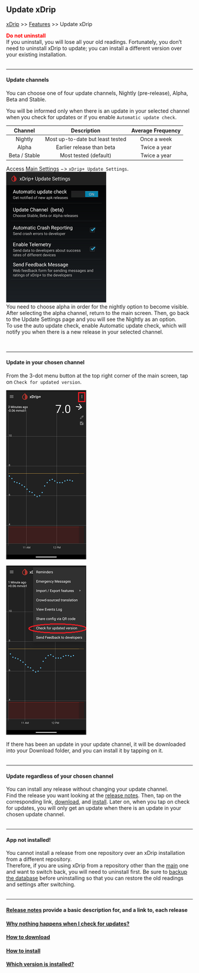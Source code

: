 ## Update xDrip  
[xDrip](../README.md) >> [Features](./Features_page.md) >> Update xDrip    
  
**<span style="color:red">Do not uninstall</span>**  
If you uninstall, you will lose all your old readings. Fortunately, you don’t need to uninstall xDrip to update; you can install a different version over your existing installation.   
<br/>  
  
---  
  
#### **Update channels**  
You can choose one of four update channels, Nightly (pre-release), Alpha, Beta and Stable.  
  
You will be informed only when there is an update in your selected channel when you check for updates or if you enable `Automatic update check`.  
  
| Channel | Description | Average Frequency |  
|:--------------:|:-----------: | :--------: |   
| Nightly        | Most up-to-date but least tested | Once a week |  
| Alpha          | Earlier release than beta | Twice a year |  
| Beta / Stable  | Most tested (default) | Twice a year |  

Access [Main Settings](./Settings.md) &#8722;> `xDrip+ Update Settings`.  
![](./images/auto_update.png)  
You need to choose alpha in order for the nightly option to become visible.  After selecting the alpha channel, return to the main screen.  Then, go back to the Update Settings page and you will see the Nightly as an option.  
To use the auto update check, enable Automatic update check, which will notify you when there is a new release in your selected channel.  
  
<br/>  
  
---  
  
#### **Update in your chosen channel**  
From the 3-dot menu button at the top right corner of the main screen, tap on `Check for updated version`.  
  
![](./images/3dotMenu.png)  
  
![](./images/CheckForUpdate.png)  
  
If there has been an update in your update channel, it will be downloaded into your Download folder, and you can install it by tapping on it.  
<br/>   
  
---  
  
#### **Update regardless of your chosen channel**  
You can install any release without changing your update channel.  
Find the release you want looking at the [release notes](./ReleaseNotes.md).  Then, tap on the corresponding link, [download](./Download-xDrip.md), and [install](./Install.md).  Later on, when you tap on check for updates, you will only get an update when there is an update in your chosen update channel.  
<br/>  
  
---  
  
#### **App not installed!**  
You cannot install a release from one repository over an xDrip installation from a different repository.  
Therefore, if you are using xDrip from a repository other than the [main](https://github.com/NightscoutFoundation/xDrip) one and want to switch back, you will need to uninstall first.  Be sure to [backup the database](./Backup.md) before uninstalling so that you can restore the old readings and settings after switching.  
<br/>  
  
---  
  
#### [Release notes](./ReleaseNotes.md)  provide a basic description for, and a link to, each release
#### [Why nothing happens when I check for updates?](./NoUpdate.md)
#### [How to download](./Download-xDrip.md)
#### [How to install](./Install.md)
#### [Which version is installed?](./xDrip-Version.md)
  
